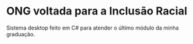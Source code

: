 # ONG voltada para a Inclusão Racial
Sistema desktop feito em C# para atender o último módulo da minha graduação.
